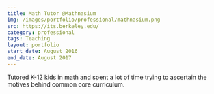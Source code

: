 ```yaml
---
title: Math Tutor @Mathnasium
img: /images/portfolio/professional/mathnasium.png
src: https://its.berkeley.edu/
category: professional
tags: Teaching
layout: portfolio
start_date: August 2016
end_date: August 2017
---
```


Tutored K-12 kids in math and spent a lot of time trying to ascertain
the motives behind common core curriculum.